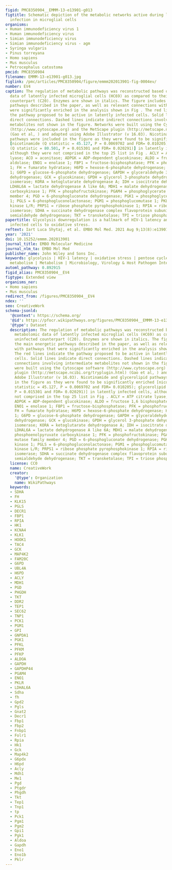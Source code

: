 ```yaml
---
figid: PMC8350904__EMMM-13-e13901-g013
figtitle: Schematic depiction of the metabolic networks active during latent HIV‐1
  infection in microglial cells
organisms:
- Human immunodeficiency virus 1
- Human immunodeficiency virus
- Simian immunodeficiency virus
- Simian immunodeficiency virus - agm
- Syringa vulgaris
- Pinus torreyana
- Homo sapiens
- Mus musculus
- Petrocephalus catostoma
pmcid: PMC8350904
filename: EMMM-13-e13901-g013.jpg
figlink: /pmc/articles/PMC8350904/figure/emmm202013901-fig-0004ev/
number: EV4
caption: The regulation of metabolic pathways was reconstructed based on the metabolomic
  data of latently infected microglial cells (HC69) as compared to their uninfected
  counterpart (C20). Enzymes are shown in italics. The figure includes the main energetic
  pathways described in the paper, as well as relevant connections with pathways that
  were significantly enriched in the analysis shown in Fig . The red lines indicate
  the pathway proposed to be active in latently infected cells. Solid lines indicate
  direct connections. Dashed lines indicate indirect connections involving intermediate
  metabolites not shown in the figure. Networks were built using the Cytoscape software
  (http://www.cytoscape.org) and the MetScape plugin (http://metscape.ncibi.org/tryplugin.html)
  (Gao et al, ) and adapted using Adobe Illustrator (v 16.03). Nicotinamide and glycerolipid
  pathways were included in the figure as they were found to be significantly enriched
  [nicotinamide (Q statistic = 45.127, P = 0.0069702 and FDR= 0.010205); glycerolipid
  (Q statistic = 80.501, P = 0.015301 and FDR= 0.020291)] in latently infected cells,
  although they were not comprised in the top 25 list in Fig . ACLY = ATP citrate
  lyase; ACO = aconitase; ADPGK = ADP‐dependent glucokinase; ALDO = fructose 1,6 bisphosphate
  aldolase; ENO1 = enolase 1; FBP1 = fructose‐bisphosphatase; PFK = phosphofructokinase
  1; FH = fumarate hydratase; H6PD = hexose‐6‐phosphate dehydrogenase; HK1 = hexokinase
  1; G6PD = glucose‐6‐phosphate dehydrogenase; GAPDH = glyceraldehyde 3‐phosphate
  dehydrogenase; GCK = glucokinase; GPDH = glycerol 3‐phosphate dehydrogenase; GPI = glucose‐6‐phosphate
  isomerase; KORA = ketoglutarate dehydrogenase A; IDH = isocitrate dehydrogenase;
  LDHAL6A = lactate dehydrogenase A like 6A; MDH1 = malate dehydrogenase 1; PCK1 phosphoenolpyruvate
  carboxykinase 1; PFK = phosphofructokinase; PGAM4 = phosphoglycerate mutase family
  member 4; PGD = 6‐phosphogluconate dehydrogenase; PGK1 = phosphoglycerate kinase
  1; PGLS = 6‐phosphogluconolactonase; PGM1 = phosphoglucomutase 1; PKLR = pyruvate
  kinase L/R; PRPS1 = ribose phosphate pyrophosphokinase 1; RPIA = ribose 5‐phosphate
  isomerase; SDHA = succinate dehydrogenase complex flavoprotein subunit A; SUCD = succinate
  semialdehyde dehydrogenase; TKT = transketolase; TPI = triose phosphate isomerase.
papertitle: Glycolysis downregulation is a hallmark of HIV‐1 latency and sensitizes
  infected cells to oxidative stress.
reftext: Iart Luca Shytaj, et al. EMBO Mol Med. 2021 Aug 9;13(8):e13901.
year: '2021'
doi: 10.15252/emmm.202013901
journal_title: EMBO Molecular Medicine
journal_nlm_ta: EMBO Mol Med
publisher_name: John Wiley and Sons Inc.
keywords: glycolysis | HIV‐1 latency | oxidative stress | pentose cycle | pyrimidine
  metabolism | Metabolism | Microbiology, Virology & Host Pathogen Interaction
automl_pathway: 0.892915
figid_alias: PMC8350904__EV4
figtype: Extended view
organisms_ner:
- Homo sapiens
- Mus musculus
redirect_from: /figures/PMC8350904__EV4
ndex: ''
seo: CreativeWork
schema-jsonld:
  '@context': https://schema.org/
  '@id': https://pfocr.wikipathways.org/figures/PMC8350904__EMMM-13-e13901-g013.html
  '@type': Dataset
  description: The regulation of metabolic pathways was reconstructed based on the
    metabolomic data of latently infected microglial cells (HC69) as compared to their
    uninfected counterpart (C20). Enzymes are shown in italics. The figure includes
    the main energetic pathways described in the paper, as well as relevant connections
    with pathways that were significantly enriched in the analysis shown in Fig .
    The red lines indicate the pathway proposed to be active in latently infected
    cells. Solid lines indicate direct connections. Dashed lines indicate indirect
    connections involving intermediate metabolites not shown in the figure. Networks
    were built using the Cytoscape software (http://www.cytoscape.org) and the MetScape
    plugin (http://metscape.ncibi.org/tryplugin.html) (Gao et al, ) and adapted using
    Adobe Illustrator (v 16.03). Nicotinamide and glycerolipid pathways were included
    in the figure as they were found to be significantly enriched [nicotinamide (Q
    statistic = 45.127, P = 0.0069702 and FDR= 0.010205); glycerolipid (Q statistic = 80.501,
    P = 0.015301 and FDR= 0.020291)] in latently infected cells, although they were
    not comprised in the top 25 list in Fig . ACLY = ATP citrate lyase; ACO = aconitase;
    ADPGK = ADP‐dependent glucokinase; ALDO = fructose 1,6 bisphosphate aldolase;
    ENO1 = enolase 1; FBP1 = fructose‐bisphosphatase; PFK = phosphofructokinase 1;
    FH = fumarate hydratase; H6PD = hexose‐6‐phosphate dehydrogenase; HK1 = hexokinase
    1; G6PD = glucose‐6‐phosphate dehydrogenase; GAPDH = glyceraldehyde 3‐phosphate
    dehydrogenase; GCK = glucokinase; GPDH = glycerol 3‐phosphate dehydrogenase; GPI = glucose‐6‐phosphate
    isomerase; KORA = ketoglutarate dehydrogenase A; IDH = isocitrate dehydrogenase;
    LDHAL6A = lactate dehydrogenase A like 6A; MDH1 = malate dehydrogenase 1; PCK1
    phosphoenolpyruvate carboxykinase 1; PFK = phosphofructokinase; PGAM4 = phosphoglycerate
    mutase family member 4; PGD = 6‐phosphogluconate dehydrogenase; PGK1 = phosphoglycerate
    kinase 1; PGLS = 6‐phosphogluconolactonase; PGM1 = phosphoglucomutase 1; PKLR = pyruvate
    kinase L/R; PRPS1 = ribose phosphate pyrophosphokinase 1; RPIA = ribose 5‐phosphate
    isomerase; SDHA = succinate dehydrogenase complex flavoprotein subunit A; SUCD = succinate
    semialdehyde dehydrogenase; TKT = transketolase; TPI = triose phosphate isomerase.
  license: CC0
  name: CreativeWork
  creator:
    '@type': Organization
    name: WikiPathways
  keywords:
  - SDHA
  - FH
  - KLK15
  - PGLS
  - DECR1
  - FBP1
  - RPIA
  - HK1
  - KCNA4
  - KLK1
  - HOOK1
  - TAC4
  - GCK
  - MAP4K2
  - FAM20C
  - G6PD
  - UBL4A
  - H6PD
  - ACLY
  - MDH1
  - PGD
  - PHGDH
  - TKT
  - DDR2
  - TEP1
  - SEC62
  - TNP1
  - PCK1
  - PGM1
  - GPI
  - GNPDA1
  - PGK1
  - PFKL
  - PFKM
  - PFKP
  - ALDOA
  - GAPDH
  - GAPDHP44
  - PGAM4
  - ENO1
  - PKLR
  - LDHAL6A
  - Sdha
  - fh
  - Gpd2
  - Pgls
  - Gnat2
  - Decr1
  - Fbp1
  - Fbp2
  - Fnbp1
  - Folr1
  - Rpia
  - Hk1
  - Gck
  - Map4k2
  - G6pdx
  - H6pd
  - Acly
  - Mdh1
  - Me1
  - Pgd
  - Ptgdr
  - Phgdh
  - Tkt
  - Tep1
  - Tnp1
  - tp
  - Pck1
  - Pgm1
  - Pgm2
  - Gpi1
  - Pgk1
  - Aldoa
  - Gapdh
  - Eno1
  - Eno1b
  - Pklr
---
```

